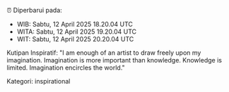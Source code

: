 ⏰ Diperbarui pada:
- WIB: Sabtu, 12 April 2025 18.20.04 UTC
- WITA: Sabtu, 12 April 2025 19.20.04 UTC
- WIT: Sabtu, 12 April 2025 20.20.04 UTC

Kutipan Inspiratif:
"I am enough of an artist to draw freely upon my imagination. Imagination is more important than knowledge. Knowledge is limited. Imagination encircles the world."


Kategori: inspirational

